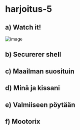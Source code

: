 # harjoitus-5



## a) Watch it!


![image](https://user-images.githubusercontent.com/93308960/144049006-cf6a2b46-c634-41df-bc70-4f04e8a873f9.png)




## b) Securerer shell




## c) Maailman suosituin





## d) Minä ja kissani



## e) Valmiiseen pöytään




## f) Mootorix
